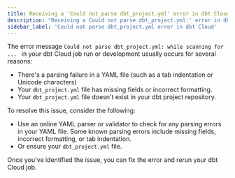 ```yaml
---
title: Receiving a 'Could not parse dbt_project.yml' error in dbt Cloud job
description: "Receiving a Could not parse dbt_project.yml:' error in dbt Cloud? This error is typically caused by a tab indentation in your dbt_project.yml file."
sidebar_label: 'Could not parse dbt_project.yml error in dbt Cloud'
---
```


The error message `Could not parse dbt_project.yml: while scanning for ... ` in your dbt Cloud job run or development usually occurs for several reasons:

- There's a parsing failure in a YAML file (such as a tab indentation or Unicode characters)
- Your `dbt_project.yml` file has missing fields or incorrect formatting.
- Your `dbt_project.yml` file doesn't exist in your dbt project repository.

To resolve this issue, consider the following:
- Use an online YAML parser or validator to check for any parsing errors in your YAML file. Some known parsing errors include missing fields, incorrect formatting, or tab indentation.
- Or ensure your `dbt_project.yml` file.

Once you've identified the issue, you can fix the error and rerun your dbt Cloud job.
